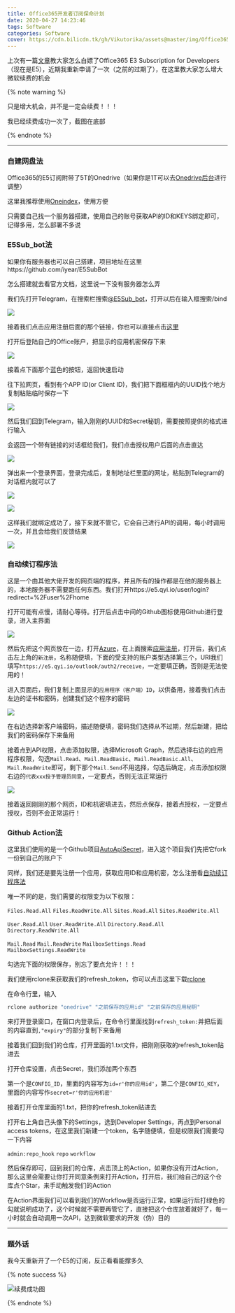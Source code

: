 ```yaml
---
title: Office365开发者订阅保命计划
date: 2020-04-27 14:23:46
tags: Software
categories: Software
cover: https://cdn.bilicdn.tk/gh/Vikutorika/assets@master/img/Office365-Renew-Project/cover.png
---
```


上次有一篇[文章](/2019/08/30/Office365/)教大家怎么白嫖了Office365 E3 Subscription for Developers（现在是E5），近期我重新申请了一次（之前的过期了），在这里教大家怎么增大微软续费的机会

{% note warning %}

只是增大机会，并不是一定会续费！！！

我已经续费成功一次了，截图在底部

{% endnote %}

---

### 自建网盘法

Office365的E5订阅附带了5T的Onedrive（如果你是1T可以去[Onedrive后台](https://admin.onedrive.com/?v=StorageSettings)进行调整）

这里我推荐使用[Oneindex](https://github.com/qupb/oneindex)，使用方便

只需要自己找一个服务器搭建，使用自己的账号获取API的ID和KEYS绑定即可，记得多用，怎么部署不多说

### E5Sub_bot法

如果你有服务器也可以自己搭建，项目地址在这里https://github.com/iyear/E5SubBot

怎么搭建就去看官方文档，这里说一下没有服务器怎么弄

我们先打开Telegram，在搜索栏搜索[@E5Sub_bot](https://t.me/e5subbot)，打开以后在输入框搜索/bind

![](https://cdn.bilicdn.tk/gh/Vikutorika/assets@master/img/Office365-Renew-Project/E5Sub-Start.png)

接着我们点击应用注册后面的那个链接，你也可以直接点击[这里](https://apps.dev.microsoft.com/?deepLink=%2Fquickstart%2FgraphIO%3FpublicClientSupport%3Dfalse%26appName%3De5sub%26redirectUrl%3Dhttp%3A%2F%2Flocalhost%2Fe5sub%26allowImplicitFlow%3Dfalse%26ru%3Dhttps%253A%252F%252Fdeveloper.microsoft.com%252Fen-us%252Fgraph%252Fquick-start%253FappID%253D_appId_%2526appName%253D_appName_%2526redirectUrl%253Dhttp%253A%252F%252Flocalhost%253A8000%2526platform%253Doption-windowsuniversal)

打开后登陆自己的Office账户，把显示的应用机密保存下来

![](https://cdn.bilicdn.tk/gh/Vikutorika/assets@master/img/Office365-Renew-Project/E5Sub-Secret.png)

接着点下面那个蓝色的按钮，返回快速启动

往下拉网页，看到有个APP ID(or Client ID)，我们把下面框框内的UUID找个地方复制粘贴临时保存一下

![](https://cdn.bilicdn.tk/gh/Vikutorika/assets@master/img/Office365-Renew-Project/E5Sub-UUID.png)

然后我们回到Telegram，输入刚刚的UUID和Secret秘钥，需要按照提供的格式进行输入

会返回一个带有链接的对话框给我们，我们点击授权用户后面的点击直达

![](https://cdn.bilicdn.tk/gh/Vikutorika/assets@master/img/Office365-Renew-Project/E5Sub-Bind.png)

弹出来一个登录界面，登录完成后，复制地址栏里面的网址，粘贴到Telegram的对话框内就可以了

![](https://cdn.bilicdn.tk/gh/Vikutorika/assets@master/img/Office365-Renew-Project/E5Sub-Refresh-Token.png)

![](https://cdn.bilicdn.tk/gh/Vikutorika/assets@master/img/Office365-Renew-Project/E5Sub-Reply.png)

这样我们就绑定成功了，接下来就不管它，它会自己进行API的调用，每小时调用一次，并且会给我们反馈结果

![](https://cdn.bilicdn.tk/gh/Vikutorika/assets@master/img/Office365-Renew-Project/E5Sub-Result.png)

### 自动续订程序法

这是一个由其他大佬开发的网页端的程序，并且所有的操作都是在他的服务器上的，本地服务器不需要跑任何东西。我们打开https://e5.qyi.io/user/login?redirect=%2Fuser%2Fhome

打开可能有点慢，请耐心等待。打开后点击中间的Github图标使用Github进行登录，进入主界面

![](https://cdn.bilicdn.tk/gh/Vikutorika/assets@master/img/Office365-Renew-Project/qyi-start.png)

然后先把这个网页放在一边，打开[Azure](https://portal.azure.com/)，在上面搜索[应用注册](https://portal.azure.com/#blade/Microsoft_AAD_RegisteredApps/ApplicationsListBlade)，打开后，我们点击左上角的`新注册`，名称随便填，下面的受支持的账户类型选择第三个，URI我们填写`https://e5.qyi.io/outlook/auth2/receive`，一定要填正确，否则是无法使用的！

进入页面后，我们复制上面显示的`应用程序（客户端）ID`，以供备用，接着我们点击左边的证书和密码，创建我们这个程序的密码

![](https://cdn.bilicdn.tk/gh/Vikutorika/assets@master/img/Office365-Renew-Project/qyi-Azure-Secret.png)

在右边选择新客户端密码，描述随便填，密码我们选择从不过期，然后新建，把给我们的密码保存下来备用

接着点到API权限，点击添加权限，选择Microsoft Graph，然后选择右边的应用程序权限，勾选`Mail.Read`、`Mail.ReadBasic`、`Mail.ReadBasic.All`、`Mail.ReadWrite`即可，剩下那个`Mail.Send`不用选择，勾选后确定，点击添加权限右边的`代表xxx授予管理员同意`，一定要点，否则无法正常运行

![](https://cdn.bilicdn.tk/gh/Vikutorika/assets@master/img/Office365-Renew-Project/qyi-Azure-Permission.png)

接着返回刚刚的那个网页，ID和机密填进去，然后点保存，接着点授权，一定要点授权，否则不会正常运行！

### Github Action法

这里我们使用的是一个Github项目[AutoApiSecret](https://github.com/wangziyingwen/AutoApiSecret)，进入这个项目我们先把它fork一份到自己的账户下

同样，我们还是要先注册一个应用，获取应用ID和应用机密，怎么注册看[自动续订程序法](#自动续订程序法)

唯一不同的是，我们需要的权限变为以下权限：

`Files.Read.All` `Files.ReadWrite.All` `Sites.Read.All` `Sites.ReadWrite.All`

`User.Read.All` `User.ReadWrite.All` `Directory.Read.All ` `Directory.ReadWrite.All`

`Mail.Read` `Mail.ReadWrite` `MailboxSettings.Read ` `MailboxSettings.ReadWrite`

勾选完下面的权限保存，别忘了要点允许！！！

我们使用rclone来获取我们的refresh_token，你可以点击这里下载[rclone](http://file.heimu.ltd/rclone.exe)

在命令行里，输入

```bash
rclone authorize "onedrive" "之前保存的应用id" "之前保存的应用秘钥"
```

来打开登录窗口，在窗口内登录后，在命令行里面找到`refresh_token:`并把后面的内容直到`,"expiry"`的部分复制下来备用

接着我们回到我们的仓库，打开里面的1.txt文件，把刚刚获取的refresh_token贴进去

打开仓库设置，点击Secret，我们添加两个东西

第一个是`CONFIG_ID`，里面的内容写为`id=r'你的应用id'`，第二个是`CONFIG_KEY`，里面的内容写作`secret=r'你的应用机密'`

接着打开仓库里面的1.txt，把你的refresh_token贴进去

打开右上角自己头像下的Settings，选到Developer Settings，再点到Personal access tokens，在这里我们新建一个token，名字随便填，但是权限我们需要勾一下内容

`admin:repo_hook` `repo` `workflow`

然后保存即可，回到我们的仓库，点击顶上的Action，如果你没有开过Action，那么这里会需要让你打开同意条例来打开Action，打开后，我们给自己的这个仓库点个Star，来手动触发我们的Action

在Action界面我们可以看到我们的Workflow是否运行正常，如果运行后打绿色的勾就说明成功了，这个时候就不需要再管它了，直接把这个仓库放着就好了，每一小时就会自动调用一次API，达到微软要求的开发（伪）目的

---

### 题外话

我今天重新开了一个E5的订阅，反正看看能撑多久

{% note success %}

![续费成功图](https://cdn.bilicdn.tk/gh/Vikutorika/assets@master/img/Office365-Renew-Project/Success-Renewed.png)

{% endnote %}